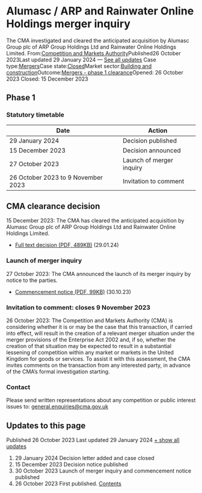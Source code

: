 # Alumasc / ARP and Rainwater Online Holdings merger inquiry
The CMA investigated and cleared the anticipated acquisition by Alumasc Group plc of ARP Group Holdings Ltd and Rainwater Online Holdings Limited.
From:[Competition and Markets Authority](/government/organisations/competition-and-markets-authority)Published26 October 2023Last updated
29 January 2024
— [See all updates](#full-publication-update-history)
Case type:[Mergers](/cma-cases?case_type%5B%5D=mergers)Case state:[Closed](/cma-cases?case_state%5B%5D=closed)Market sector:[Building and construction](/cma-cases?market_sector%5B%5D=building-and-construction)Outcome:[Mergers - phase 1 clearance](/cma-cases?outcome_type%5B%5D=mergers-phase-1-clearance)Opened:
26 October 2023
Closed:
15 December 2023
## Phase 1
### Statutory timetable
| Date | Action |
| --- | --- |
| 29 January 2024 | Decision published |
| 15 December 2023 | Decision announced |
| 27 October 2023 | Launch of merger inquiry |
| 26 October 2023 to 9 November 2023 | Invitation to comment |
## CMA clearance decision
15 December 2023: The CMA has cleared the anticipated acquisition by Alumasc Group plc of ARP Group Holdings Ltd and Rainwater Online Holdings Limited.
- [Full text decision (PDF, 489KB)](https://assets.publishing.service.gov.uk/media/65b7825b0c75e3000dd80191/Alumasc_ARP_-_Full_text_decision.pdf) (29.01.24)
### Launch of merger inquiry
27 October 2023: The CMA announced the launch of its merger inquiry by notice to the parties.
- [Commencement notice (PDF, 99KB)](https://assets.publishing.service.gov.uk/media/653f6bf280884d000df71cad/_Commencement_notice__.pdf) (30.10.23)
### Invitation to comment: closes 9 November 2023
26 October 2023: The Competition and Markets Authority (CMA) is considering whether it is or may be the case that this transaction, if carried into effect, will result in the creation of a relevant merger situation under the merger provisions of the Enterprise Act 2002 and, if so, whether the creation of that situation may be expected to result in a substantial lessening of competition within any market or markets in the United Kingdom for goods or services.
To assist it with this assessment, the CMA invites comments on the transaction from any interested party, in advance of the CMA’s formal investigation starting.
### Contact
Please send written representations about any competition or public interest issues to: [general.enquiries@cma.gov.uk](mailto:general.enquiries@cma.gov.uk)
## Updates to this page
Published 26 October 2023
Last updated 29 January 2024
[+ show all updates](#full-history)
1. 29 January 2024
Decision letter added and case closed
2. 15 December 2023
Decision notice published
3. 30 October 2023
Launch of merger inquiry and commencement notice published
4. 26 October 2023
First published.
[Contents](#contents)